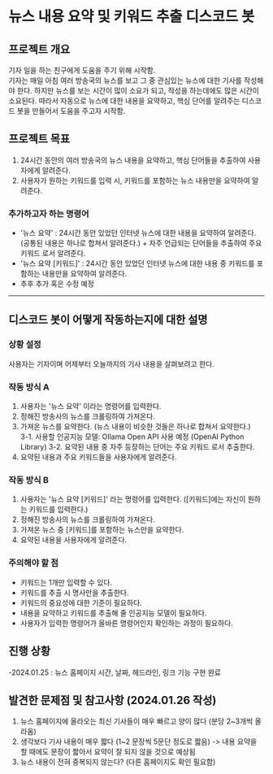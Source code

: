 # 뉴스 내용 요약 및 키워드 추출 디스코드 봇
## 프로젝트 개요  
기자 일을 하는 친구에게 도움을 주기 위해 시작함.  
기자는 매일 아침 여러 방송국의 뉴스를 보고 그 중 관심있는 뉴스에 대한 기사를 작성해야 한다. 하지만 뉴스를 보는 시간이 많이 소요가 되고, 작성을 하는데에도 많은 시간이 소요된다. 따라서 자동으로 뉴스에 대한 내용을 요약하고, 핵심 단어를 알려주는 디스코드 봇을 만들어서 도움을 주고자 시작함.  
  
## 프로젝트 목표  
1. 24시간 동안의 여러 방송국의 뉴스 내용을 요약하고, 핵심 단어들을 추출하여 사용자에게 알려준다.  
2. 사용자가 원하는 키워드를 입력 시, 키워드를 포함하는 뉴스 내용만을 요약하여 알려준다.   

  ### 추가하고자 하는 명령어
  - '뉴스 요약' : 24시간 동안 있었던 인터넷 뉴스에 대한 내용을 요약하여 알려준다. (공통된 내용은 하나로 합쳐서 알려준다.) + 자주 언급되는 단어들을 추출하여 주요 키워드 로서 알려준다.  
  - '뉴스 요약 [키워드]' : 24시간 동안 있었던 인터넷 뉴스에 대한 내용 중 키워드를 포함하는 내용만을 요약하여 알려준다.  
  - 추후 추가 혹은 수정 예정
---  
## 디스코드 봇이 어떻게 작동하는지에 대한 설명  
### 상황 설정  
사용자는 기자이며 어제부터 오늘까지의 기사 내용을 살펴보려고 한다.

### 작동 방식 A
1. 사용자는 '뉴스 요약' 이라는 명령어를 입력한다.  
2. 정해진 방송사의 뉴스를 크롤링하여 가져온다.  
3. 가져온 뉴스를 요약한다. (뉴스 내용이 비슷한 것들은 하나로 합쳐서 요약한다.)  
3-1. 사용할 인공지능 모델: Ollama Open API 사용 예정 (OpenAI Python Library)
3-2. 요약된 내용 중 자주 등장하는 단어는 주요 키워드 로서 추출한다.
4. 요약된 내용과 주요 키워드들을 사용자에게 알려준다.

### 작동 방식 B
1. 사용자는 '뉴스 요약 [키워드]' 라는 명령어를 입력한다. ([키워드]에는 자신이 원하는 키워드를 입력한다.)
2. 정해진 방송사의 뉴스를 크롤링하여 가져온다.
3. 가져온 뉴스 중 [키워드]를 포함하는 뉴스만을 요약한다.
4. 요약된 내용을 사용자에게 알려준다.  

### 주의해야 할 점  
- 키워드는 1개만 입력할 수 있다.  
- 키워드를 추출 시 명사만을 추출한다.
- 키워드의 중요성에 대한 기준이 필요하다.
- 내용을 요약하고 키워드를 추출해 줄 인공지능 모델이 필요하다.
- 사용자가 입력한 명령어가 올바른 명령어인지 확인하는 과정이 필요하다.
  
## 진행 상황
 -2024.01.25 : 뉴스 홈페이지 시간, 날짜, 헤드라인, 링크 기능 구현 완료
   
## 발견한 문제점 및 참고사항 (2024.01.26 작성)
1. 뉴스 홈페이지에 올라오는 최신 기사들이 매우 빠르고 양이 많다 (분당 2~3개씩 올라옴)
2. 생각보다 기사 내용이 매우 짧다 (1~2 문장씩 5문단 정도로 짧음) -> 내용 요약을 할 때에도 문장이 짧아서 요약이 잘 되지 않을 것으로 예상됨
3. 뉴스 내용이 전혀 중복되지 않는다? (다른 홈페이지도 확인 필요함)